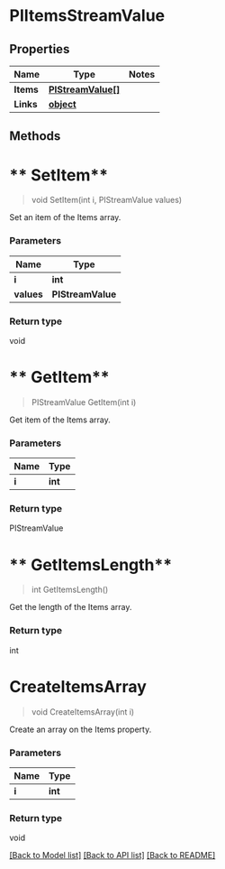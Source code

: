 # PIItemsStreamValue

## Properties
Name | Type | Notes
------------ | ------------- | -------------
**Items** | **[**PIStreamValue[]**](../Model/PIStreamValue.md)**
**Links** | **[**object**](../Model/Object.md)**

## Methods

# ** SetItem**
> void  SetItem(int i, PIStreamValue values)

Set an item of the Items array.

### Parameters

Name | Type
------------- | -------------
 **i** | **int**
 **values** | **PIStreamValue**

### Return type

void


# ** GetItem**
> PIStreamValue  GetItem(int i)

Get item of the Items array.

### Parameters

Name | Type
------------- | -------------
 **i** | **int**

### Return type

PIStreamValue


# ** GetItemsLength**
> int  GetItemsLength()

Get the length of the Items array.


### Return type

int


# **CreateItemsArray**
> void CreateItemsArray(int i)

Create an array on the Items property.

### Parameters

Name | Type
------------- | -------------
 **i** | **int**

### Return type

void

[[Back to Model list]](../../README.md#documentation-for-models) [[Back to API list]](../../README.md#documentation-for-api-endpoints) [[Back to README]](../../README.md)
